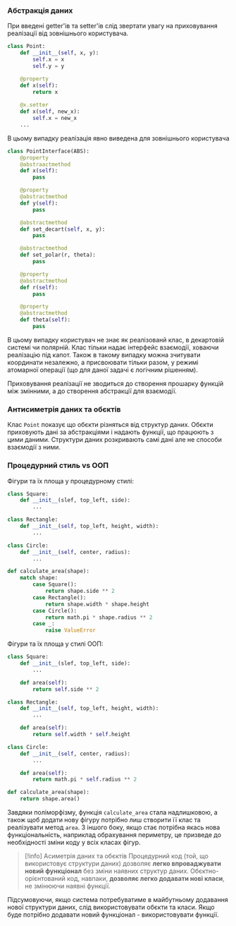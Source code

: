 ### Абстракція даних
При введені getter'ів та setter'ів слід звертати увагу на приховування реалізації від зовнішнього користувача.
```python
class Point:
	def __init__(self, x, y):
		self.x = x
		self.y = y

	@property
	def x(self):
		return x
		
	@x.setter
	def x(self, new_x):
		self.x = new_x
	...
```
В цьому випадку реалізація явно виведена для зовнішнього користувача
```python
class PointInterface(ABS):
	@property
	@abstraactmethod
	def x(self):
		pass

	@property
	@abstractmethod
	def y(self):
		pass

	@abstractmethod
	def set_decart(self, x, y):
		pass

	@abstractmethod
	def set_polar(r, theta):
		pass

	@property
	@abstractmethod
	def r(self):
		pass

	@property
	@abstractmethod
	def theta(self):
		pass
```
В цьому випадку користувач не знає як реалізованй клас, в декартовій системі чи полярній. Клас тільки надає інтерфейс взаємодії, ховаючи реалізацію під капот. Також в такому випадку можна зчитувати координати незалежно, а присвоювати тільки разом, у режимі атомарної операції (що для даної задачі є логічним рішенням).

Приховування реалізації не зводиться до створення прошарку функцій між змінними, а до створення абстракції для взаємодії.

### Антисиметрія даних та обєктів
Клас `Point` показує що обєкти різняться від структур даних. Обєкти приховують дані за абстракціями і надають функції, що працюють з цими даними. Структури даних розкривають самі дані але не способи взаємодії з ними.

### Процедурний стиль vs ООП

Фігури та їх площа у процедурному стилі:
```python
class Square:
	def __init__(slef, top_left, side):
		...

class Rectangle:
	def __init__(self, top_left, height, width):
		...

class Circle:
	def __init__(self, center, radius):
		...

def calculate_area(shape):
	match shape:
		case Square():
			return shape.side ** 2
		case Rectangle():
			return shape.width * shape.height
		case Circle():
			return math.pi * shape.radius ** 2
		case _:
			raise ValueError
```
Фігури та їх площа у стилі ООП:
```python
class Square:
	def __init__(slef, top_left, side):
		...

	def area(self):
		return self.side ** 2

class Rectangle:
	def __init__(self, top_left, height, width):
		...

	def area(self):
		return self.width * self.height

class Circle:
	def __init__(self, center, radius):
		...

	def area(self):
		return math.pi * self.radius ** 2

def calculate_area(shape):
	return shape.area()
```

Завдяки поліморфізму, функція `calculate_area` стала надлишковою, а також щоб додати нову фігуру потрібно лиш створити її клас та реалізувати метод `area`. З іншого боку, якщо стає потрібна якась нова функціональність, наприклад обрахування периметру, це призведе до необхідності зміни коду у всіх класах фігур.

> [!info] Асиметрія даних та обєктів
> Процедурний код (той, що використовує структури даних) дозволяє **легко впроваджувати новий функціонал** без зміни наявних структур даних.
> Обєктно-орієнтований код, навпаки, **дозволяє легко додавати нові класи**, не змінюючи наявні функції.

Підсумовуючи, якщо система потребуватиме в майбутньому додавання нової структури даних, слід використовувати обєкти та класи. Якщо буде потрібно додавати новий функціонал - використовувати функції.